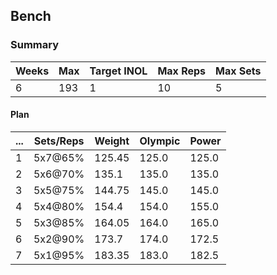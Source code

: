 ## Bench

### Summary

Weeks | Max | Target INOL | Max Reps | Max Sets
--- | --- | --- | --- | ---
6 | 193 | 1 | 10 | 5

#### Plan

 ... | Sets/Reps | Weight | Olympic | Power
--- | --- | --- | --- | ---
1 | 5x7@65% | 125.45 | 125.0 | 125.0
2 | 5x6@70% | 135.1 | 135.0 | 135.0
3 | 5x5@75% | 144.75 | 145.0 | 145.0
4 | 5x4@80% | 154.4 | 154.0 | 155.0
5 | 5x3@85% | 164.05 | 164.0 | 165.0
6 | 5x2@90% | 173.7 | 174.0 | 172.5
7 | 5x1@95% | 183.35 | 183.0 | 182.5

